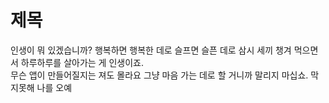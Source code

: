 # 제목

인생이 뭐 있겠습니까? 행복하면 행복한 데로 슬프면 슬픈 데로 삼시 세끼 챙겨 먹으면서 하루하루를 살아가는 게 인생이죠.<br>
무슨 앱이 만들어질지는 져도 몰라요 그냥 마음 가는 데로 할 거니까 말리지 마십쇼. 막지못해 나를 오예
